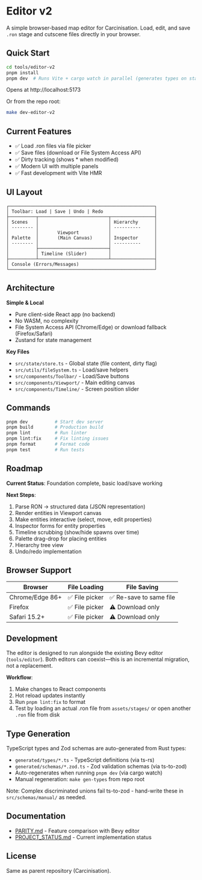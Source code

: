 # Editor v2

A simple browser-based map editor for Carcinisation. Load, edit, and save `.ron` stage and cutscene files directly in your browser.

## Quick Start

```bash
cd tools/editor-v2
pnpm install
pnpm dev  # Runs Vite + cargo watch in parallel (generates types on startup and Rust changes)
```

Opens at http://localhost:5173

Or from the repo root:

```bash
make dev-editor-v2
```

## Current Features

- ✅ Load .ron files via file picker
- ✅ Save files (download or File System Access API)
- ✅ Dirty tracking (shows \* when modified)
- ✅ Modern UI with multiple panels
- ✅ Fast development with Vite HMR

## UI Layout

```
┌──────────────────────────────────────────────────────┐
│ Toolbar: Load | Save | Undo | Redo                   │
├──────────┬──────────────────────────┬────────────────┤
│ Scenes   │                          │ Hierarchy      │
│ -------- │                          │ ----------     │
│          │       Viewport           │                │
│ Palette  │       (Main Canvas)      │ Inspector      │
│ -------- │                          │ ----------     │
│          ├──────────────────────────┤                │
│          │ Timeline (Slider)        │                │
├──────────┴──────────────────────────┴────────────────┤
│ Console (Errors/Messages)                            │
└──────────────────────────────────────────────────────┘
```

## Architecture

**Simple & Local**

- Pure client-side React app (no backend)
- No WASM, no complexity
- File System Access API (Chrome/Edge) or download fallback (Firefox/Safari)
- Zustand for state management

**Key Files**

- `src/state/store.ts` - Global state (file content, dirty flag)
- `src/utils/fileSystem.ts` - Load/save helpers
- `src/components/Toolbar/` - Load/Save buttons
- `src/components/Viewport/` - Main editing canvas
- `src/components/Timeline/` - Screen position slider

## Commands

```bash
pnpm dev          # Start dev server
pnpm build        # Production build
pnpm lint         # Run linter
pnpm lint:fix     # Fix linting issues
pnpm format       # Format code
pnpm test         # Run tests
```

## Roadmap

**Current Status**: Foundation complete, basic load/save working

**Next Steps**:

1. Parse RON → structured data (JSON representation)
2. Render entities in Viewport canvas
3. Make entities interactive (select, move, edit properties)
4. Inspector forms for entity properties
5. Timeline scrubbing (show/hide spawns over time)
6. Palette drag-drop for placing entities
7. Hierarchy tree view
8. Undo/redo implementation

## Browser Support

| Browser         | File Loading   | File Saving             |
| --------------- | -------------- | ----------------------- |
| Chrome/Edge 86+ | ✅ File picker | ✅ Re-save to same file |
| Firefox         | ✅ File picker | ⚠️ Download only        |
| Safari 15.2+    | ✅ File picker | ⚠️ Download only        |

## Development

The editor is designed to run alongside the existing Bevy editor (`tools/editor`). Both editors can coexist—this is an incremental migration, not a replacement.

**Workflow**:

1. Make changes to React components
2. Hot reload updates instantly
3. Run `pnpm lint:fix` to format
4. Test by loading an actual .ron file from `assets/stages/` or open another `.ron` file from disk

## Type Generation

TypeScript types and Zod schemas are auto-generated from Rust types:

- `generated/types/*.ts` - TypeScript definitions (via ts-rs)
- `generated/schemas/*.zod.ts` - Zod validation schemas (via ts-to-zod)
- Auto-regenerates when running `pnpm dev` (via cargo watch)
- Manual regeneration: `make gen-types` from repo root

Note: Complex discriminated unions fail ts-to-zod - hand-write these in `src/schemas/manual/` as needed.

## Documentation

- [PARITY.md](./PARITY.md) - Feature comparison with Bevy editor
- [PROJECT_STATUS.md](./PROJECT_STATUS.md) - Current implementation status

## License

Same as parent repository (Carcinisation).
